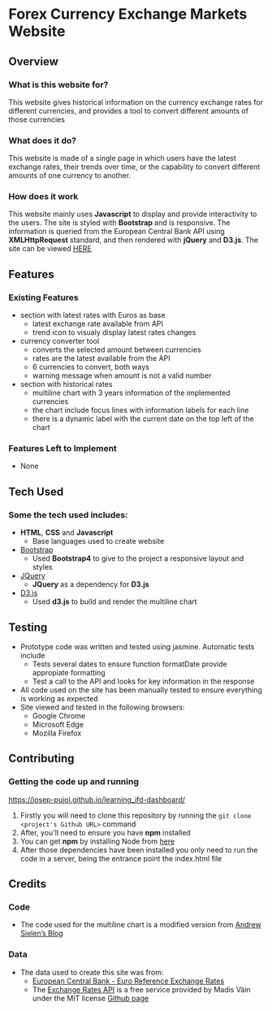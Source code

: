 # Forex Currency Exchange Markets Website
 
## Overview
 
### What is this website for?
 
This website gives historical information on the currency exchange rates for different currencies, and provides a tool to convert different amounts of those currencies
 
### What does it do?
 
This website is made of a single page in which users have the latest exchange rates, their trends over time, or the capability to convert different amounts of one currency to another.
 
### How does it work
 
This website mainly uses **Javascript** to display and provide interactivity to the users. The site is styled with **Bootstrap** and is responsive.
The information is queried from the European Central Bank API using  **XMLHttpRequest** standard, and then rendered with **jQuery** and **D3.js**. 
The site can be viewed [HERE](https://josep-pujol.github.io/learning_ifd-dashboard/)

## Features
 
### Existing Features
- section with latest rates with Euros as base
    - latest exchange rate available from API
    - trend icon to visualy display latest rates changes
- currency converter tool  
    - converts the selected amount between currencies
    - rates are the latest available from the API
    - 6 currencies to convert, both ways
    - warning message when amount is not a valid number
- section with historical rates
    - multiline chart with 3 years information of the implemented currencies 
    - the chart include focus lines with information labels for each line
    - there is a dynamic label with the current date on the top left of the chart

### Features Left to Implement
- None

## Tech Used

### Some the tech used includes:
- **HTML**, **CSS** and **Javascript**
    - Base languages used to create website
- [Bootstrap](http://getbootstrap.com/)
    - Used **Bootstrap4** to give to the project a responsive layout and styles
- [JQuery](https://jquery.com)
    - **JQuery** as a dependency for **D3.js**
- [D3.js](https://d3js.org)
    - Used **d3.js** to build and render the multiline chart


## Testing
- Prototype code was written and tested using jasmine. Automatic tests include
    - Tests several dates to ensure function formatDate provide appropiate formatting
    - Test a call to the API and looks for key information in the response
- All code used on the site has been manually tested to ensure everything is working as expected
- Site viewed and tested in the following browsers:
  - Google Chrome
  - Microsoft Edge
  - Mozilla Firefox

## Contributing
 
### Getting the code up and running
https://josep-pujol.github.io/learning_ifd-dashboard/
1. Firstly you will need to clone this repository by running the ```git clone <project's Github URL>``` command
2. After, you'll need to ensure you have **npm** installed
  1. You can get **npm** by installing Node from [here](https://nodejs.org/en/)
3. After those dependencies have been installed you only need to run the code in a server, being the entrance point the index.html file

## Credits

### Code
- The code used for the multiline chart is a modified version from [Andrew Sielen’s Blog](http://bl.ocks.org/asielen/44ffca2877d0132572cb)

### Data
- The data used to create this site was from:
    - [European Central Bank - Euro Reference Exchange Rates](https://www.ecb.europa.eu/stats/policy_and_exchange_rates/euro_reference_exchange_rates/html/index.en.html)
    - The [Exchange Rates API](https://exchangeratesapi.io/) is a free service provided by Madis Väin under the MIT license [Github page](https://github.com/exchangeratesapi/exchangeratesapi)